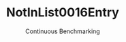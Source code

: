 ---
layout: docu
title: NotInList0016Entry
subtitle: Continuous Benchmarking
selected: In
expanded: Benchmarking
benchmark: /individual_results/NotInList0016Entry.html
---